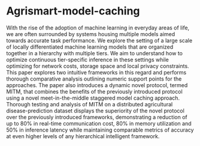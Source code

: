 # Agrismart-model-caching
With the rise of the adoption of machine learning in everyday areas of life, we are often surrounded by systems housing multiple models aimed towards accurate task performance. We explore the setting of a large scale of locally differentiated machine learning models that are organized together in a hierarchy with multiple tiers. We aim to understand how to optimize continuous tier-specific inference in these settings while optimizing for network costs, storage space and local privacy constraints. This paper explores two intuitive frameworks in this regard and performs thorough comparative analysis outlining numeric support points for the approaches. The paper also introduces a dynamic novel protocol, termed MITM, that combines the benefits of the previously introduced protocol using a novel meet-in-the-middle staggered model caching approach. Thorough testing and analysis of MITM on a distributed agricultural disease-prediction dataset displays the superiority of the novel protocol over the previously introduced frameworks, demonstrating a reduction of up to 80\% in real-time communication cost, 80\% in memory utilization and 50\% in inference latency while maintaining comparable metrics of accuracy at even higher levels of any hierarchical intelligent framework.
